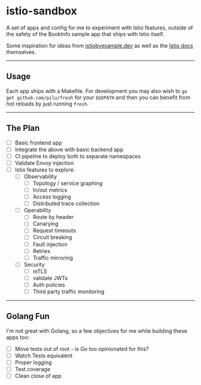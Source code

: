 # istio-sandbox

A set of apps and config for me to experiment with Istio features, outside of the safety of the BookInfo sample app that ships with Istio itself.

Some inspiration for ideas from [istiobyexample.dev](https://www.istiobyexample.dev/) as well as the [Istio docs](https://istio.io/latest/docs/tasks/) themselves.

---

## Usage

Each app ships with a Makefile. For development you may also wish to `go get github.com/pilu/fresh` for your `$GOPATH` and then you can benefit from hot reloads by just running `fresh`.

---

## The Plan

- [ ] Basic frontend app
- [ ] Integrate the above with basic backend app
- [ ] CI pipeline to deploy both to separate namespaces
- [ ] Validate Envoy injection
- [ ] Istio features to explore:
  - [ ] Observability
    - [ ] Topology / service graphing
    - [ ] In/out metrics
    - [ ] Access logging
    - [ ] Distributed trace collection
  - [ ] Operability
    - [ ] Route by header
    - [ ] Canarying
    - [ ] Request timeouts
    - [ ] Circuit breaking
    - [ ] Fault injection
    - [ ] Retries
    - [ ] Traffic mirroring
  - [ ] Security
    - [ ] mTLS
    - [ ] validate JWTs
    - [ ] Auth policies
    - [ ] Third party traffic monitoring

---

## Golang Fun

I'm not great with Golang, so a few objectives for me while building these apps too:

- [ ] Move tests out of root - is Go too opinionated for this?
- [ ] Watch Tests equivalent
- [ ] Proper logging
- [ ] Test coverage
- [ ] Clean close of app
